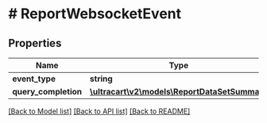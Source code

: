 # # ReportWebsocketEvent

## Properties

Name | Type | Description | Notes
------------ | ------------- | ------------- | -------------
**event_type** | **string** | Event type | [optional]
**query_completion** | [**\ultracart\v2\models\ReportDataSetSummary**](ReportDataSetSummary.md) |  | [optional]

[[Back to Model list]](../../README.md#models) [[Back to API list]](../../README.md#endpoints) [[Back to README]](../../README.md)
